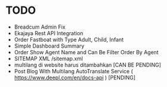 # TODO

- Breadcum Admin Fix
- Ekajaya Rest API Integration
- Order Fastboat with Type Adult, Child, Infant
- Simple Dashboard Summary
- Order Show Agent Name and Can Be Filter Order By Agent
- SITEMAP XML /sitemap.xml
- multilang di website harus ditambahkan [CAN BE PENDING]
- Post Blog With Multilang AutoTranslate Service ( <https://www.deepl.com/en/docs-api> ) [PENDING]
